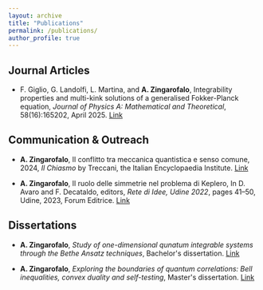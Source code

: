 ```yaml
---
layout: archive
title: "Publications"
permalink: /publications/
author_profile: true
---
```


## Journal Articles

- F. Giglio, G. Landolfi, L. Martina, and **A. Zingarofalo**, Integrability properties and multi-kink
solutions of a generalised Fokker-Planck equation, *Journal of Physics A: Mathematical and
Theoretical*, 58(16):165202, April 2025. [Link](https://iopscience.iop.org/article/10.1088/1751-8121/adc8e9)

## Communication & Outreach

- **A. Zingarofalo**, Il conflitto tra meccanica quantistica e senso comune, 2024, *Il Chiasmo* by Treccani, the Italian Encyclopaedia Institute. [Link](https://www.treccani.it/magazine/chiasmo/scienze_naturali_e_tecnologia/54-conflitto/conflitto_zingarofalo_ISUFI.html)

- **A. Zingarofalo**, Il ruolo delle simmetrie nel problema di Keplero, In D. Avaro and F. Decataldo, editors, *Rete di Idee, Udine 2022*, pages 41–50, Udine, 2023, Forum Editrice. [Link](https://forumeditrice.it/percorsi/scienza-e-tecnica/varia/rete-di-idee?version=open)

## Dissertations

- **A. Zingarofalo**, *Study of one-dimensional qunatum integrable systems through the Bethe Ansatz techniques*, Bachelor's dissertation. [Link](/files/BScThesis.pdf)

- **A. Zingarofalo**, *Exploring the boundaries of quantum correlations: Bell inequalities, convex duality and self-testing*, Master's dissertation. [Link](/files/MScThesis.pdf)